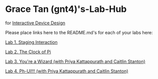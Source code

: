 # Grace Tan (gnt4)'s-Lab-Hub
for [Interactive Device Design](https://github.com/FAR-Lab/Developing-and-Designing-Interactive-Devices/)

Please place links here to the README.md's for each of your labs here:

[Lab 1. Staging Interaction](Lab%201/)

[Lab 2. The Clock of Pi](Lab%202/)

[Lab 3. You're a Wizard (with Priya Kattappurath and Caitlin Stanton)](https://github.com/caitlinstanton/Interactive-Lab-Hub/tree/Spring2021/Lab%203)

[Lab 4. Ph-UI!!! (with Priya Kattappurath and Caitlin Stanton)](https://github.com/caitlinstanton/Interactive-Lab-Hub/tree/Spring2021/Lab%204)

